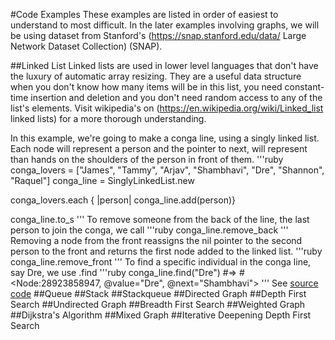 #Code Examples
These examples are listed in order of easiest to understand to most difficult. In the later examples involving graphs, we will be using dataset from Stanford's (https://snap.stanford.edu/data/ Large Network Dataset Collection) (SNAP).

##Linked List
Linked lists are used in lower level languages that don't have the luxury of automatic array resizing. They are a useful data structure when you don't know how many items will be in this list, you need constant-time insertion and deletion and you don't need random access to any of the list's elements.
Visit wikipedia's on (https://en.wikipedia.org/wiki/Linked_list linked lists) for a more thorough understanding.

In this example, we're going to make a conga line, using a singly linked list. Each node will represent a person and the pointer to next, will represent than hands on the shoulders of the person in front of them.
'''ruby
conga_lovers = ["James", "Tammy", "Arjav", "Shambhavi", "Dre", "Shannon", "Raquel"]
conga_line = SinglyLinkedList.new

conga_lovers.each { |person| conga_line.add(person)}

conga_line.to_s
'''
To remove someone from the back of the line, the last person to join the conga, we call
'''ruby
conga_line.remove_back
'''
Removing a node from the front reassigns the nil pointer to the second person to the front and returns the first node added to the linked list.
'''ruby
conga_line.remove_front
'''
To find a specific individual in the conga line, say Dre, we use .find
'''ruby
conga_line.find("Dre") #=> #<Node:28923858947, @value="Dre", @next="Shambhavi">
'''
See [source code](/singly_linked_list.rb/)
##Queue
##Stack
##Stackqueue
##Directed Graph
##Depth First Search
##Undirected Graph
##Breadth First Search
##Weighted Graph
##Dijkstra's Algorithm
##Mixed Graph
##Iterative Deepening Depth First Search


